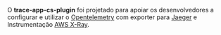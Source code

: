 O **trace-app-cs-plugin** foi projetado para apoiar os desenvolvedores a configurar e utilizar o [Opentelemetry](https://opentelemetry.io/) com exporter para [Jaeger](https://www.jaegertracing.io/) e Instrumentação [AWS X-Ray](https://docs.aws.amazon.com/pt_br/xray/latest/devguide/aws-xray.html).